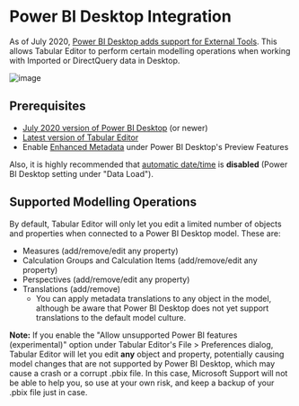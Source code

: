 ﻿# Power BI Desktop Integration

As of July 2020, [Power BI Desktop adds support for External Tools](https://docs.microsoft.com/da-dk/power-bi/create-reports/desktop-external-tools). This allows Tabular Editor to perform certain modelling operations when working with Imported or DirectQuery data in Desktop.

![image](https://user-images.githubusercontent.com/8976200/87296924-dcea3180-c507-11ea-9cf9-2f647d26a2a9.png)

## Prerequisites

- [July 2020 version of Power BI Desktop](https://www.microsoft.com/en-us/download/details.aspx?id=58494) (or newer)
- [Latest version of Tabular Editor](https://github.com/otykier/TabularEditor/releases/latest)
- Enable [Enhanced Metadata](https://docs.microsoft.com/en-us/power-bi/connect-data/desktop-enhanced-dataset-metadata) under Power BI Desktop's Preview Features

Also, it is highly recommended that [automatic date/time](https://docs.microsoft.com/en-us/power-bi/transform-model/desktop-auto-date-time) is **disabled** (Power BI Desktop setting under "Data Load").

## Supported Modelling Operations

By default, Tabular Editor will only let you edit a limited number of objects and properties when connected to a Power BI Desktop model. These are:

- Measures (add/remove/edit any property)
- Calculation Groups and Calculation Items (add/remove/edit any property)
- Perspectives (add/remove/edit any property)
- Translations (add/remove)
  - You can apply metadata translations to any object in the model, although be aware that Power BI Desktop does not yet support translations to the default model culture.

**Note:** If you enable the "Allow unsupported Power BI features (experimental)" option under Tabular Editor's File > Preferences dialog, Tabular Editor will let you edit **any** object and property, potentially causing model changes that are not supported by Power BI Desktop, which may cause a crash or a corrupt .pbix file. In this case, Microsoft Support will not be able to help you, so use at your own risk, and keep a backup of your .pbix file just in case.
